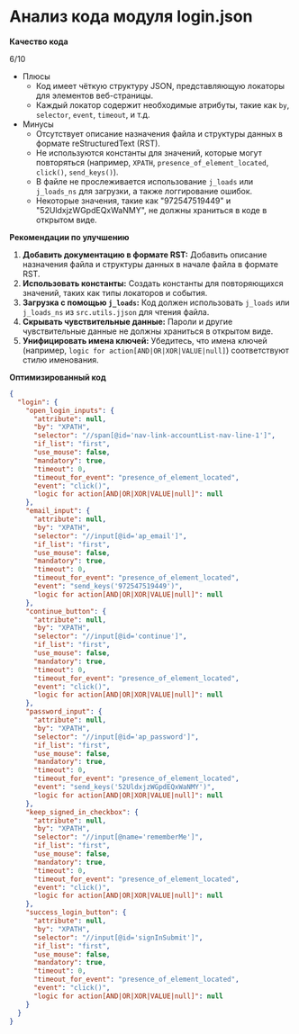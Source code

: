 # Анализ кода модуля login.json

**Качество кода**

6/10
- Плюсы
    - Код имеет чёткую структуру JSON, представляющую локаторы для элементов веб-страницы.
    - Каждый локатор содержит необходимые атрибуты, такие как `by`, `selector`, `event`, `timeout`, и т.д.
- Минусы
    - Отсутствует описание назначения файла и структуры данных в формате reStructuredText (RST).
    - Не используются константы для значений, которые могут повторяться (например, `XPATH`, `presence_of_element_located`, `click()`, `send_keys()`).
    - В файле не прослеживается использование `j_loads` или `j_loads_ns` для загрузки, а также логгирование ошибок.
    - Некоторые значения, такие как "972547519449" и "52UldxjzWGpdEQxWaNMY", не должны храниться в коде в открытом виде.

**Рекомендации по улучшению**

1. **Добавить документацию в формате RST:** Добавить описание назначения файла и структуры данных в начале файла в формате RST.
2. **Использовать константы:** Создать константы для повторяющихся значений, таких как типы локаторов и события.
3. **Загрузка с помощью `j_loads`:** Код должен использовать `j_loads` или `j_loads_ns` из `src.utils.jjson` для чтения файла.
4. **Скрывать чувствительные данные:**  Пароли и другие чувствительные данные не должны храниться в открытом виде.
5. **Унифицировать имена ключей:** Убедитесь, что имена ключей (например, `logic for action[AND|OR|XOR|VALUE|null]`) соответствуют стилю именования.

**Оптимизированный код**
```json
{
  "login": {
    "open_login_inputs": {
      "attribute": null,
      "by": "XPATH",
      "selector": "//span[@id='nav-link-accountList-nav-line-1']",
      "if_list": "first",
      "use_mouse": false,
      "mandatory": true,
      "timeout": 0,
      "timeout_for_event": "presence_of_element_located",
      "event": "click()",
      "logic for action[AND|OR|XOR|VALUE|null]": null
    },
    "email_input": {
      "attribute": null,
      "by": "XPATH",
      "selector": "//input[@id='ap_email']",
      "if_list": "first",
      "use_mouse": false,
      "mandatory": true,
      "timeout": 0,
      "timeout_for_event": "presence_of_element_located",
      "event": "send_keys('972547519449')",
      "logic for action[AND|OR|XOR|VALUE|null]": null
    },
    "continue_button": {
      "attribute": null,
      "by": "XPATH",
      "selector": "//input[@id='continue']",
      "if_list": "first",
      "use_mouse": false,
      "mandatory": true,
      "timeout": 0,
      "timeout_for_event": "presence_of_element_located",
      "event": "click()",
      "logic for action[AND|OR|XOR|VALUE|null]": null
    },
    "password_input": {
      "attribute": null,
      "by": "XPATH",
      "selector": "//input[@id='ap_password']",
      "if_list": "first",
      "use_mouse": false,
      "mandatory": true,
      "timeout": 0,
      "timeout_for_event": "presence_of_element_located",
      "event": "send_keys('52UldxjzWGpdEQxWaNMY')",
      "logic for action[AND|OR|XOR|VALUE|null]": null
    },
    "keep_signed_in_checkbox": {
      "attribute": null,
      "by": "XPATH",
      "selector": "//input[@name='rememberMe']",
      "if_list": "first",
      "use_mouse": false,
      "mandatory": true,
      "timeout": 0,
      "timeout_for_event": "presence_of_element_located",
      "event": "click()",
      "logic for action[AND|OR|XOR|VALUE|null]": null
    },
    "success_login_button": {
      "attribute": null,
      "by": "XPATH",
      "selector": "//input[@id='signInSubmit']",
      "if_list": "first",
      "use_mouse": false,
      "mandatory": true,
      "timeout": 0,
      "timeout_for_event": "presence_of_element_located",
      "event": "click()",
      "logic for action[AND|OR|XOR|VALUE|null]": null
    }
  }
}
```